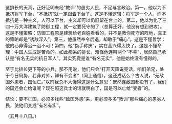这排长的天真，正好证明未经“教训”的愚劣人民，不足与言政治。第一，他以为不抵抗将军下台，“不抵抗”就一定跟着下台了。这是不懂逻辑：将军是一个人，而不抵抗是一种主义，人可以下台，主义却可以仍旧留在台上的。第二，他以为化了三四十万大洋建筑了防御工程，就一定要死守的了（总算还好，他没有想到进攻）。这是不懂策略：防御工程原是建筑给老百姓看看的，并不是教你死守的阵地，真正的策略却是“诱敌深入”。第三，他虽然奉令后退，却敢于“痛心”。这是不懂哲学：他的心非得治一治不可！第四，他“额手称庆”，实在高兴得太快了。这是不懂命理：中国人生成是苦命的。如此痴呆的排长，难怪他连叫两个“不幸”，居然自己承认是“有名无实的抗日军人”。其实究竟是谁“有名无实”，他是始终没有懂得的。

至于比排长更下等的小兵，那不用说，他们只会“打开天窗说亮话，咱们弟兄，处于今日局势，若非对外，鲜有不变者”（同上通信）。这还成话么？古人说，“无敌国外患者，国恒亡。”以前我总不大懂得这是什么意思：既然连敌国都没有了，我们的国还会亡给谁呢？现在照这兵士的话就明白了，国是可以亡给“变者”的。

结论：要不亡国，必须多找些“敌国外患”来，更必须多多“教训”那些痛心的愚劣人民，使他们变成“有名有实”。

  

（五月十八日。）